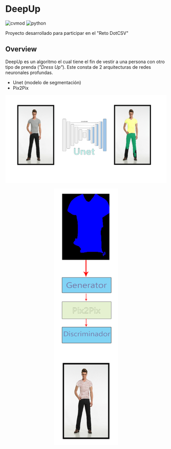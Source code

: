 # DeepUp
![cvmod](https://img.shields.io/static/v1.svg?label=version&message=v1.0&color=green)  ![python](https://img.shields.io/static/v1.svg?label=python&message=3.6&color=blue)

Proyecto desarrollado para participar en el "Reto DotCSV"


## Overview

DeepUp es un algoritmo el cual tiene el fin de vestir a una persona con otro tipo de prenda (_"Dress Up"_).  Este consta de 2 arquitecturas de redes neuronales profundas.  

* Unet (modelo de segmentación)
* Pix2Pix 

![Diagrama Unet](img/diagrama_unet_deepup.png)

<p align="center">
<img src="img/diagrama_pix2pix_vertical.png" height="800" align="center">
</p>
